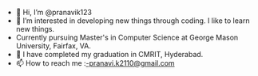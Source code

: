 - 👋 Hi, I’m @pranavik123
- 👀 I’m interested in developing new things through coding. I like to learn new things.
- Currently pursuing Master's in Computer Science at George Mason University, Fairfax, VA.
- 🌱 I have completed my graduation in CMRIT, Hyderabad.
- 📫 How to reach me :-pranavi.k2110@gmail.com

<!---
pranavik123/pranavik123 is a ✨ special ✨ repository because its `README.md` (this file) appears on your GitHub profile.
You can click the Preview link to take a look at your changes.
--->
